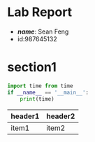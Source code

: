 # Lab Report

- **_name_**: Sean Feng
- id:987645132

# section1

```python
import time from time
if __name__ == '__main__':
    print(time)

```

| header1 | header2 |
| ------- | ------- |
| item1   | item2   |
